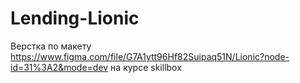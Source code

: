 # Lending-Lionic


Верстка по макету https://www.figma.com/file/G7A1ytt96Hf82Suipaq51N/Lionic?node-id=31%3A2&mode=dev на курсе skillbox
